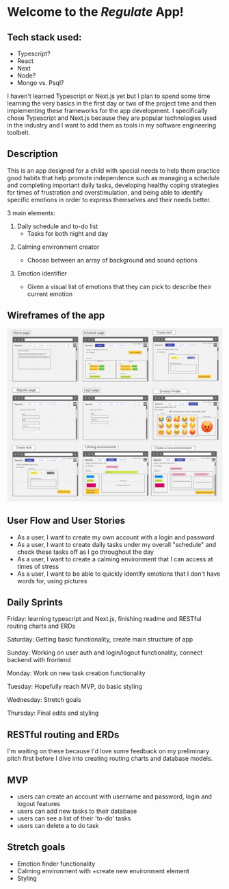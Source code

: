 # Welcome to the *Regulate* App!

## Tech stack used:
* Typescript?
* React
* Next
* Node?
* Mongo vs. Psql?

I haven't learned Typescript or Next.js yet but I plan to spend some time learning the very basics in the first day or two of the project time and then implementing these frameworks for the app development. I specifically chose Typescript and Next.js because they are popular technologies used in the industry and I want to add them as tools in my software engineering toolbelt.

## Description

This is an app designed for a child with special needs to help them practice good habits that help promote independence such as managing a schedule and completing important daily tasks, developing healthy coping strategies for times of frustration and overstimulation, and being able to identify specific emotions in order to express themselves and their needs better.

3 main elements:

1. Daily schedule and to-do list
    - Tasks for both night and day

2) Calming environment creator
    - Choose between an array of background and sound options

3) Emotion identifier
    - Given a visual list of emotions that they can pick to describe their current emotion

## Wireframes of the app

![Getting Started](./wireframes.png)

## User Flow and User Stories
* As a user, I want to create my own account with a login and password
* As a user, I want to create daily tasks under my overall "schedule" and check these tasks off as I go throughout the day
* As a user, I want to create a calming environment that I can access at times of stress
* As a user, I want to be able to quickly identify emotions that I don't have words for, using pictures

## Daily Sprints

Friday: learning typescript and Next.js, finishing readme and RESTful routing charts and ERDs

Saturday: Getting basic functionality, create main structure of app

Sunday: Working on user auth and login/logout functionality, connect backend with frontend

Monday: Work on new task creation functionality

Tuesday: Hopefully reach MVP, do basic styling

Wednesday: Stretch goals

Thursday: Final edits and styling

## RESTful routing and ERDs

I'm waiting on these because I'd love some feedback on my preliminary pitch first before I dive into creating routing charts and database models.

## MVP
* users can create an account with username and password, login and logout features
* users can add new tasks to their database
* users can see a list of their 'to-do' tasks
* users can delete a to do task

## Stretch goals
* Emotion finder functionality
* Calming environment with +create new environment element
* Styling